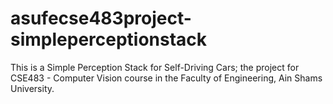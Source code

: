# asufecse483project-simpleperceptionstack
This is a Simple Perception Stack for Self-Driving Cars; the project for CSE483 - Computer Vision course in the Faculty of Engineering, Ain Shams University.
